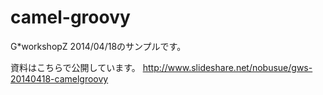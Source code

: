 camel-groovy
============

G*workshopZ 2014/04/18のサンプルです。

資料はこちらで公開しています。
http://www.slideshare.net/nobusue/gws-20140418-camelgroovy
